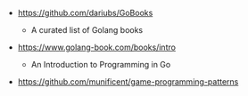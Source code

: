 - https://github.com/dariubs/GoBooks
  - A curated list of Golang books
  
- https://www.golang-book.com/books/intro
  - An Introduction to Programming in Go   

- https://github.com/munificent/game-programming-patterns

